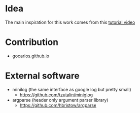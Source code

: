 # Idea

The main inspiration for this work comes from this [tutorial video](https://www.youtube.com/watch?v=Y3ac5rFMNZ0)


# Contribution
* gocarlos.github.io


# External software

* minilog (the same interface as google log but pretty small)
  * https://github.com/tzutalin/miniglog
* argparse (header only argument parser library)
  * https://github.com/hbristow/argparse
